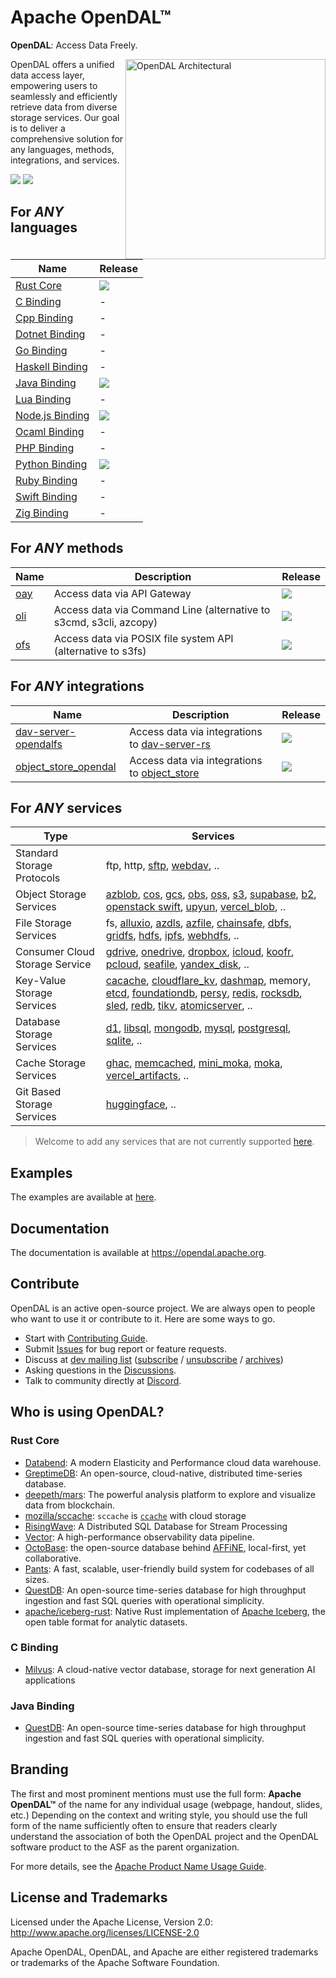 # Apache OpenDAL™

**OpenDAL**: Access Data Freely.

<p>
<img src="https://opendal.apache.org/img/architectural.png" alt="OpenDAL Architectural" height="320px" align="right" />

OpenDAL offers a unified data access layer, empowering users to seamlessly and efficiently retrieve data from diverse storage services. Our goal is to deliver a comprehensive solution for any languages, methods, integrations, and services.

[![](https://img.shields.io/badge/maillist-dev%40opendal.apache.org-blue)](mailto:dev@opendal.apache.org)
[![](https://img.shields.io/discord/1081052318650339399?logo=discord&label=discord)](https://discord.gg/XQy8yGR2dg)
</p>

## For *ANY* languages

| Name                                          | Release                                                                                                                                              | 
|-----------------------------------------------|------------------------------------------------------------------------------------------------------------------------------------------------------| 
| [Rust Core](core/README.md)                   | [![](https://img.shields.io/crates/v/opendal.svg)](https://crates.io/crates/opendal)                                                                 |
| [C Binding](bindings/c/README.md)             | -                                                                                                                                                    |
| [Cpp Binding](bindings/cpp/README.md)         | -                                                                                                                                                    |
| [Dotnet Binding](bindings/dotnet/README.md)   | -                                                                                                                                                    |
| [Go Binding](bindings/go/README.md)           | -                                                                                                                                                    |
| [Haskell Binding](bindings/haskell/README.md) | -                                                                                                                                                    |
| [Java Binding](bindings/java/README.md)       | [![](https://img.shields.io/maven-central/v/org.apache.opendal/opendal-java)](https://central.sonatype.com/artifact/org.apache.opendal/opendal-java) |
| [Lua Binding](bindings/lua/README.md)         | -                                                                                                                                                    |
| [Node.js Binding](bindings/nodejs/README.md)  | [![](https://img.shields.io/npm/v/opendal)](https://www.npmjs.com/package/opendal)                                                                   |
| [Ocaml Binding](bindings/ocaml/README.md)     | -                                                                                                                                                    |
| [PHP Binding](bindings/php/README.md)         | -                                                                                                                                                    |
| [Python Binding](bindings/python/README.md)   | [![](https://img.shields.io/pypi/v/opendal)](https://pypi.org/project/opendal/)                                                                      |
| [Ruby Binding](bindings/ruby/README.md)       | -                                                                                                                                                    |
| [Swift Binding](bindings/swift/README.md)     | -                                                                                                                                                    |
| [Zig Binding](bindings/zig/README.md)         | -                                                                                                                                                    |

## For *ANY* methods

| Name                     | Description                                                        | Release                                                                      | 
|--------------------------|--------------------------------------------------------------------|------------------------------------------------------------------------------| 
| [oay](bin/oay/README.md) | Access data via API Gateway                                        | [![](https://img.shields.io/crates/v/oay.svg)](https://crates.io/crates/oay) |
| [oli](bin/oli/README.md) | Access data via Command Line (alternative to s3cmd, s3cli, azcopy) | [![](https://img.shields.io/crates/v/oli.svg)](https://crates.io/crates/oli) |
| [ofs](bin/ofs/README.md) | Access data via POSIX file system API (alternative to s3fs)        | [![](https://img.shields.io/crates/v/ofs.svg)](https://crates.io/crates/ofs) |

## For *ANY* integrations

| Name                                                                | Description                                                                                | Release                                                                                                        | 
|---------------------------------------------------------------------|--------------------------------------------------------------------------------------------|----------------------------------------------------------------------------------------------------------------| 
| [dav-server-opendalfs](integrations/dav-server/README.md)           | Access data via integrations to [dav-server-rs](https://github.com/messense/dav-server-rs) | [![](https://img.shields.io/crates/v/dav-server-opendalfs.svg)](https://crates.io/crates/dav-server-opendalfs) |
| [object_store_opendal](integrations/object_store_opendal/README.md) | Access data via integrations to [object_store](https://docs.rs/object_store)               | [![](https://img.shields.io/crates/v/object_store_opendal.svg)](https://crates.io/crates/object_store_opendal) |

## For *ANY* services

| Type                           | Services                                                                                                                                                                                                                                                                                                                                                                                                                                                                                                                                                                                                                                             | 
|--------------------------------|------------------------------------------------------------------------------------------------------------------------------------------------------------------------------------------------------------------------------------------------------------------------------------------------------------------------------------------------------------------------------------------------------------------------------------------------------------------------------------------------------------------------------------------------------------------------------------------------------------------------------------------------------| 
| Standard Storage Protocols     | ftp, http, [sftp](https://datatracker.ietf.org/doc/html/draft-ietf-secsh-filexfer-02), [webdav](https://datatracker.ietf.org/doc/html/rfc4918), ..                                                                                                                                                                                                                                                                                                                                                                                                                                                                                                   |
| Object Storage Services        | [azblob](https://azure.microsoft.com/en-us/services/storage/blobs/), [cos](https://www.tencentcloud.com/products/cos), [gcs](https://cloud.google.com/storage), [obs](https://www.huaweicloud.com/intl/en-us/product/obs.html), [oss](https://www.aliyun.com/product/oss), [s3](https://aws.amazon.com/s3/), [supabase](https://supabase.com/docs/guides/storage), [b2](https://www.backblaze.com/), [openstack swift](https://docs.openstack.org/swift/latest/), [upyun](https://www.upyun.com/), [vercel_blob](https://vercel.com/docs/storage/vercel-blob), ..                                                                                    |
| File Storage Services          | fs, [alluxio](https://docs.alluxio.io/os/user/stable/en/api/REST-API.html), [azdls](https://azure.microsoft.com/en-us/products/storage/data-lake-storage/), [azfile](https://learn.microsoft.com/en-us/rest/api/storageservices/file-service-rest-api), [chainsafe](https://storage.chainsafe.io/), [dbfs](https://docs.databricks.com/en/dbfs/index.html), [gridfs](https://www.mongodb.com/docs/manual/core/gridfs/), [hdfs](https://hadoop.apache.org/docs/r3.3.4/hadoop-project-dist/hadoop-hdfs/HdfsDesign.html), [ipfs](https://ipfs.tech/), [webhdfs](https://hadoop.apache.org/docs/stable/hadoop-project-dist/hadoop-hdfs/WebHDFS.html), .. |
| Consumer Cloud Storage Service | [gdrive](https://www.google.com/drive/), [onedrive](https://www.microsoft.com/en-us/microsoft-365/onedrive/online-cloud-storage), [dropbox](https://www.dropbox.com/), [icloud](https://www.icloud.com/iclouddrive), [koofr](https://koofr.eu/), [pcloud](https://www.pcloud.com/), [seafile](https://www.seafile.com/), [yandex_disk](https://360.yandex.com/disk/), ..                                                                                                                                                                                                                                                                             |
| Key-Value Storage Services     | [cacache](https://crates.io/crates/cacache), [cloudflare_kv](https://developers.cloudflare.com/kv/), [dashmap](https://github.com/xacrimon/dashmap), memory, [etcd](https://etcd.io/), [foundationdb](https://www.foundationdb.org/), [persy](https://crates.io/crates/persy), [redis](https://redis.io/), [rocksdb](http://rocksdb.org/), [sled](https://crates.io/crates/sled), [redb](https://crates.io/crates/redb), [tikv](https://tikv.org/), [atomicserver](https://github.com/atomicdata-dev/atomic-server), ..                                                                                                                              |
| Database Storage Services      | [d1](https://developers.cloudflare.com/d1/), [libsql](https://github.com/tursodatabase/libsql), [mongodb](https://www.mongodb.com/), [mysql](https://www.mysql.com/), [postgresql](https://www.postgresql.org/), [sqlite](https://www.sqlite.org/), ..                                                                                                                                                                                                                                                                                                                                                                                               |
| Cache Storage Services         | [ghac](https://docs.github.com/en/actions/using-workflows/caching-dependencies-to-speed-up-workflows), [memcached](https://memcached.org/), [mini_moka](https://github.com/moka-rs/mini-moka), [moka](https://github.com/moka-rs/moka), [vercel_artifacts](https://vercel.com/docs/concepts/monorepos/remote-caching), ..                                                                                                                                                                                                                                                                                                                            |
| Git Based Storage Services     | [huggingface](https://huggingface.co/), ..                                                                                                                                                                                                                                                                                                                                                                                                                                                                                                                                                                                                           | 

> Welcome to add any services that are not currently supported [here](https://github.com/apache/opendal/issues/5).

## Examples

The examples are available at [here](./examples/).

## Documentation

The documentation is available at <https://opendal.apache.org>.

## Contribute

OpenDAL is an active open-source project. We are always open to people who want to use it or contribute to it. Here are some ways to go.

- Start with [Contributing Guide](CONTRIBUTING.md).
- Submit [Issues](https://github.com/apache/opendal/issues/new) for bug report or feature requests.
- Discuss at [dev mailing list](mailto:dev@opendal.apache.org) ([subscribe](mailto:dev-subscribe@opendal.apache.org?subject=(send%20this%20email%20to%20subscribe)) / [unsubscribe](mailto:dev-unsubscribe@opendal.apache.org?subject=(send%20this%20email%20to%20unsubscribe)) / [archives](https://lists.apache.org/list.html?dev@opendal.apache.org))
- Asking questions in the [Discussions](https://github.com/apache/opendal/discussions/new?category=q-a).
- Talk to community directly at [Discord](https://discord.gg/XQy8yGR2dg).

## Who is using OpenDAL?

### Rust Core

- [Databend](https://github.com/datafuselabs/databend/): A modern Elasticity and Performance cloud data warehouse.
- [GreptimeDB](https://github.com/GreptimeTeam/greptimedb): An open-source, cloud-native, distributed time-series database.
- [deepeth/mars](https://github.com/deepeth/mars): The powerful analysis platform to explore and visualize data from blockchain.
- [mozilla/sccache](https://github.com/mozilla/sccache/): `sccache` is [`ccache`](https://github.com/ccache/ccache) with cloud storage
- [RisingWave](https://github.com/risingwavelabs/risingwave): A Distributed SQL Database for Stream Processing
- [Vector](https://github.com/vectordotdev/vector): A high-performance observability data pipeline.
- [OctoBase](https://github.com/toeverything/OctoBase): the open-source database behind [AFFiNE](https://github.com/toeverything/affine), local-first, yet collaborative.
- [Pants](https://github.com/pantsbuild/pants): A fast, scalable, user-friendly build system for codebases of all sizes.
- [QuestDB](https://github.com/questdb/questdb): An open-source time-series database for high throughput ingestion and fast SQL queries with operational simplicity.
- [apache/iceberg-rust](https://github.com/apache/iceberg-rust/): Native Rust implementation of [Apache Iceberg](https://iceberg.apache.org/), the open table format for analytic datasets.

### C Binding

- [Milvus](https://github.com/milvus-io/milvus): A cloud-native vector database, storage for next generation AI applications

### Java Binding

- [QuestDB](https://github.com/questdb/questdb): An open-source time-series database for high throughput ingestion and fast SQL queries with operational simplicity.

## Branding

The first and most prominent mentions must use the full form: **Apache OpenDAL™** of the name for any individual usage (webpage, handout, slides, etc.) Depending on the context and writing style, you should use the full form of the name sufficiently often to ensure that readers clearly understand the association of both the OpenDAL project and the OpenDAL software product to the ASF as the parent organization.

For more details, see the [Apache Product Name Usage Guide](https://www.apache.org/foundation/marks/guide).

## License and Trademarks

Licensed under the Apache License, Version 2.0: http://www.apache.org/licenses/LICENSE-2.0

Apache OpenDAL, OpenDAL, and Apache are either registered trademarks or trademarks of the Apache Software Foundation.
